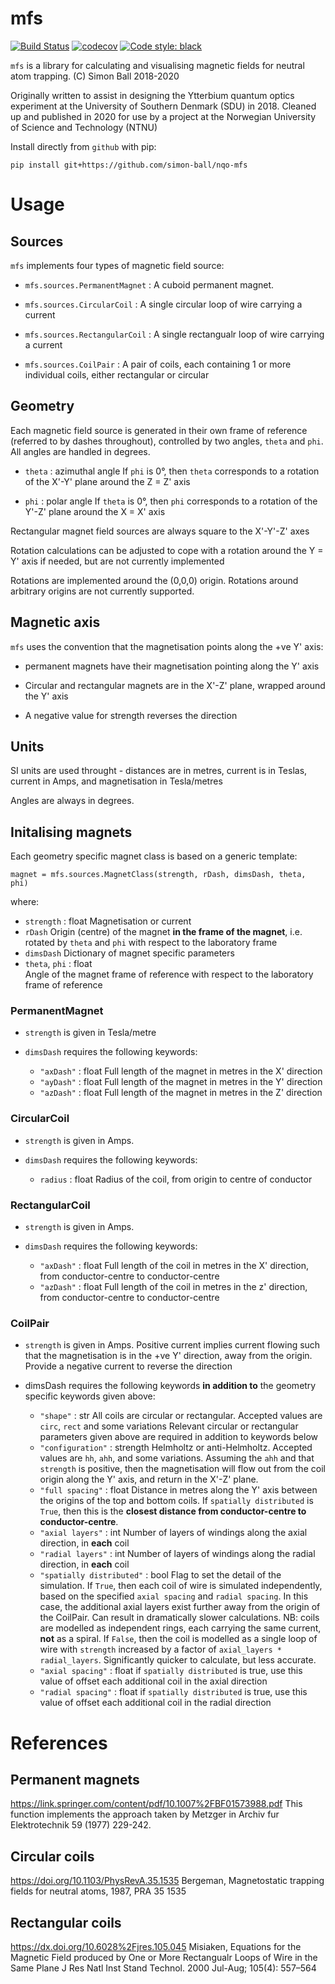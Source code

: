 # mfs

[![Build Status](https://travis-ci.com/simon-ball/nqo-mfs.svg?branch=master&status=passed)](https://travis-ci.com/simon-ball/nqo-mfs)
[![codecov](https://codecov.io/gh/simon-ball/nqo-mfs/branch/master/graph/badge.svg)](https://codecov.io/gh/simon-ball/nqo-mfs)
[![Code style: black](https://img.shields.io/badge/code%20style-black-000000.svg)](https://github.com/psf/black)


`mfs` is a library for calculating and visualising magnetic fields for neutral atom trapping. (C) Simon Ball 2018-2020

Originally written to assist in designing the Ytterbium quantum optics experiment at the University of Southern Denmark (SDU) in 2018. Cleaned up and published in 2020 for use by a project at the Norwegian University of Science and Technology (NTNU)

Install directly from `github` with pip:

    pip install git+https://github.com/simon-ball/nqo-mfs


# Usage

## Sources
`mfs` implements four types of magnetic field source:

- `mfs.sources.PermanentMagnet` : A cuboid permanent magnet.

- `mfs.sources.CircularCoil` : A single circular loop of wire carrying a current

- `mfs.sources.RectangularCoil` : A single rectangualr loop of wire carrying a current

- `mfs.sources.CoilPair` : A pair of coils, each containing 1 or more individual coils, either rectangular or circular

## Geometry
Each magnetic field source is generated in their own frame of reference (referred to by dashes throughout), controlled by two angles, `theta` and `phi`. All angles are handled in degrees. 

- `theta` : azimuthal angle
  If `phi` is 0°, then `theta` corresponds to a rotation of the X'-Y' plane around the Z = Z' axis
  
- `phi` : polar angle
  If `theta` is 0°, then `phi` corresponds to a rotation of the Y'-Z' plane around the X = X' axis

Rectangular magnet field sources are always square to the X'-Y'-Z' axes

Rotation calculations can be adjusted to cope with a rotation around the Y = Y' axis if needed, but are not currently implemented

Rotations are implemented around the (0,0,0) origin. Rotations around arbitrary origins are not currently supported. 


## Magnetic axis
`mfs` uses the convention that the magnetisation points along the +ve Y' axis: 

- permanent magnets have their magnetisation pointing along the Y' axis

- Circular and rectangular magnets are in the X'-Z' plane, wrapped around the Y' axis

- A negative value for strength reverses the direction

## Units
SI units are used throught - distances are in metres, current is in Teslas, current in Amps, and magnetisation in Tesla/metres

Angles are always in degrees. 


## Initalising magnets
Each geometry specific magnet class is based on a generic template:
    
    magnet = mfs.sources.MagnetClass(strength, rDash, dimsDash, theta, phi)

where:
- `strength` : float
    Magnetisation or current
- `rDash`
    Origin (centre) of the magnet **in the frame of the magnet**, i.e. rotated by `theta` and `phi` with respect to the laboratory frame
- `dimsDash`
    Dictionary of magnet specific parameters
- `theta`, `phi` : float  
    Angle of the magnet frame of reference with respect to the laboratory frame of reference

### PermanentMagnet
- `strength` is given in Tesla/metre

- `dimsDash` requires the following keywords:
    - `"axDash"` : float
        Full length of the magnet in metres in the X' direction
    - `"ayDash"` : float
        Full length of the magnet in metres in the Y' direction
    - `"azDash"` : float
        Full length of the magnet in metres in the Z' direction


### CircularCoil
- `strength` is given in Amps. 

- `dimsDash` requires the following keywords:
    - `radius` : float
        Radius of the coil, from origin to centre of conductor

### RectangularCoil
- `strength` is given in Amps.

- `dimsDash` requires the following keywords:
    - `"axDash"` : float
        Full length of the coil in metres in the X' direction, from conductor-centre to conductor-centre
    - `"azDash"` : float
        Full length of the coil in metres in the z' direction, from conductor-centre to conductor-centre

### CoilPair
- `strength` is given in Amps. Positive current implies current flowing such that the magnetisation is in the +ve Y' direction, away from the origin. Provide a negative current to reverse the direction

- dimsDash requires the following keywords **in addition to** the geometry specific keywords given above:
    - `"shape"` : str
        All coils are circular or rectangular. Accepted values are `circ`, `rect` and some variations Relevant circular or rectangular parameters given above are required in addition to keywords below
    - `"configuration"` : strength
        Helmholtz or anti-Helmholtz. Accepted values are `hh`, `ahh`, and some variations. Assuming the `ahh` and that `strength` is positive, then the magnetisation will flow out from the coil origin along the Y' axis, and return in the X'-Z' plane.
    - `"full spacing"` : float
        Distance in metres along the Y' axis between the origins of the top and bottom coils. If `spatially distributed` is `True`, then this is the **closest distance from conductor-centre to conductor-centre**. 
    - `"axial layers"` : int
        Number of layers of windings along the axial direction, in **each** coil
    - `"radial layers"` : int
        Number of layers of windings along the radial direction, in **each** coil
    - `"spatially distributed"` : bool
        Flag to set the detail of the simulation. If `True`, then each coil of wire is simulated independently, based on the specified `axial spacing` and `radial spacing`. In this case, the additional axial layers exist further away from the origin of the CoilPair.
        Can result in dramatically slower calculations. NB: coils are modelled as independent rings, each carrying the same current, **not** as a spiral. 
        If `False`, then the coil is modelled as a single loop of wire with `strength` increased by a factor of `axial_layers * radial_layers`. Significantly quicker to calculate, but less accurate. 
    - `"axial spacing"` : float
        if `spatially distributed` is true, use this value of offset each additional coil in the axial direction
    - `"radial spacing"` : float
        if `spatially distributed` is true, use this value of offset each additional coil in the radial direction
    

# References
## Permanent magnets

https://link.springer.com/content/pdf/10.1007%2FBF01573988.pdf
This function implements the approach taken by Metzger in Archiv fur Elektrotechnik 59 (1977) 229-242.

## Circular coils

https://doi.org/10.1103/PhysRevA.35.1535
Bergeman, Magnetostatic trapping fields for neutral atoms, 1987, PRA 35 1535

## Rectangular coils

https://dx.doi.org/10.6028%2Fjres.105.045
Misiaken, Equations for the Magnetic Field produced by One or More Rectangualr Loops of Wire in the Same Plane
J Res Natl Inst Stand Technol. 2000 Jul-Aug; 105(4): 557–564